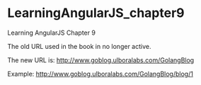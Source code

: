 # LearningAngularJS_chapter9
Learning AngularJS Chapter 9

The old URL used in the book in no longer active.

The new URL is: http://www.goblog.ulboralabs.com/GolangBlog


Example: http://www.goblog.ulboralabs.com/GolangBlog/blog/1
